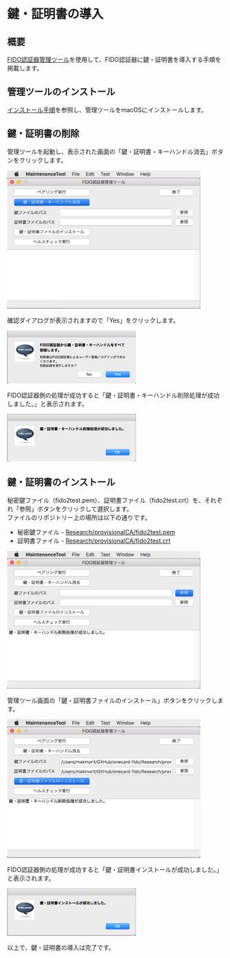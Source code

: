 # 鍵・証明書の導入

## 概要

[FIDO認証器管理ツール](README.md)を使用して、FIDO認証器に鍵・証明書を導入する手順を掲載します。

## 管理ツールのインストール

[インストール手順](INSTALLPRG.md)を参照し、管理ツールをmacOSにインストールします。

## 鍵・証明書の削除

管理ツールを起動し、表示された画面の「鍵・証明書・キーハンドル消去」ボタンをクリックします。

<img src="assets/0007.png" width="450">

確認ダイアログが表示されますので「Yes」をクリックします。

<img src="assets/0008.png" width="300">

FIDO認証器側の処理が成功すると「鍵・証明書・キーハンドル削除処理が成功しました。」と表示されます。

<img src="assets/0009.png" width="300">

## 鍵・証明書のインストール

秘密鍵ファイル（fido2test.pem）、証明書ファイル（fido2test.crt）を、それぞれ「参照」ボタンをクリックして選択します。<br>
ファイルのリポジトリー上の場所は以下の通りです。
- 秘密鍵ファイル - [Research/provisionalCA/fido2test.pem](https://github.com/diverta/onecard-fido/blob/master/Research/provisionalCA/fido2test.pem)
- 証明書ファイル - [Research/provisionalCA/fido2test.crt](https://github.com/diverta/onecard-fido/blob/master/Research/provisionalCA/fido2test.crt)

<img src="assets/0010.png" width="450">

管理ツール画面の「鍵・証明書ファイルのインストール」ボタンをクリックします。

<img src="assets/0011.png" width="450">

FIDO認証器側の処理が成功すると「鍵・証明書インストールが成功しました。」と表示されます。

<img src="assets/0012.png" width="300">

以上で、鍵・証明書の導入は完了です。
